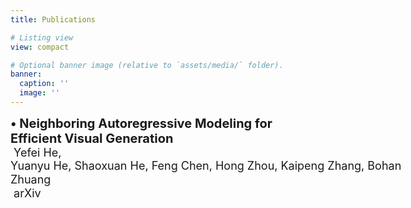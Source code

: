 ```yaml
---
title: Publications

# Listing view
view: compact

# Optional banner image (relative to `assets/media/` folder).
banner:
  caption: ''
  image: ''
---
```

<style>
  p {
    line-height: 1.2;
    margin-bottom: 0.8em;
  }

  .title{
    font-size: 20px;
    font-weight: bold;
    display: block;
  }

  .author{
    font-size: 18px;
    display: block;
    white-space: pre;
  }

  .conference{
    font-size: 18px;
    display: block;
    white-space: pre;
  }
</style>

<span class="title">• Neighboring Autoregressive Modeling for Efficient Visual Generation</span>
<span class="author">    Yefei He, Yuanyu He, Shaoxuan He, Feng Chen, Hong Zhou, Kaipeng Zhang, Bohan Zhuang</span> 
<span class="conference">    arXiv</span>